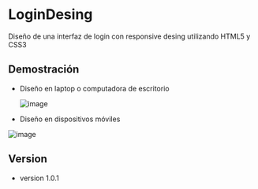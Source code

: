 # LoginDesing
Diseño de una interfaz de login con responsive desing utilizando HTML5 y CSS3
## Demostración
  * Diseño en laptop o computadora de escritorio
  
    ![image](https://user-images.githubusercontent.com/25560829/190886132-3ad277d4-92fd-413d-8d0e-27481cb67e1a.png)
  * Diseño en dispositivos móviles
  
   ![image](https://user-images.githubusercontent.com/25560829/190886142-bf1f5a1d-2bd2-4fac-803d-be7ce71cb83c.png)


## Version
  * version 1.0.1
